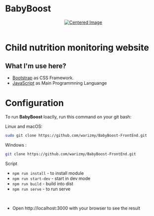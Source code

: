 # BabyBoost

<div align="center">
  <a href="https://postimg.cc/KRYGxLQy" target="_blank">
    <img src="https://i.postimg.cc/02YbG0wr/Frame-30.png" alt="Centered Image">
  </a>
</div>
<br>

# Child nutrition monitoring website

## What I'm use here?

- [Bootstrap](https://getbootstrap.com/) as CSS Framework.
- [JavaScript](https://en.wikipedia.org/wiki/JavaScript) as Main Programmning Languange

# Configuration

To run **BabyBoost** loaclly, run this command on your git bash:

Linux and macOS:

```bash
sudo git clone https://github.com/warizmy/BabyBoost-FrontEnd.git
```

Windows :

```bash
git clone https://github.com/warizmy/BabyBoost-FrontEnd.git
```

Script
- `npm run install` - to install module
- `npm run start-dev` - start in dev mode
- `npm run build` - build into dist
- `npm run serve` - to run serve
<br>

* Open http://localhost:3000 with your browser to see the result



